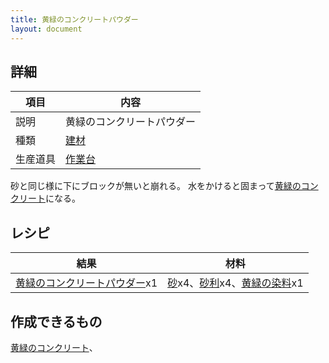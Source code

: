 ```yaml
---
title: 黄緑のコンクリートパウダー
layout: document
---
```

## 詳細

|項目|内容|
|---|---|
|説明|黄緑のコンクリートパウダー|
|種類|[建材](建材)|
|生産道具|[作業台](作業台)|

砂と同じ様に下にブロックが無いと崩れる。
水をかけると固まって[黄緑のコンクリート](黄緑のコンクリート)になる。

## レシピ

|結果|材料|
|---|---|
|[黄緑のコンクリートパウダー](黄緑のコンクリートパウダー)x1|[砂](砂)x4、[砂利](砂利)x4、[黄緑の染料](黄緑の染料)x1|

## 作成できるもの

[黄緑のコンクリート](黄緑のコンクリート)、
